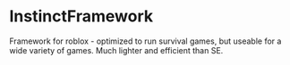 InstinctFramework
=================

Framework for roblox - optimized to run survival games, but useable for a wide variety of games. Much lighter and efficient than SE.
